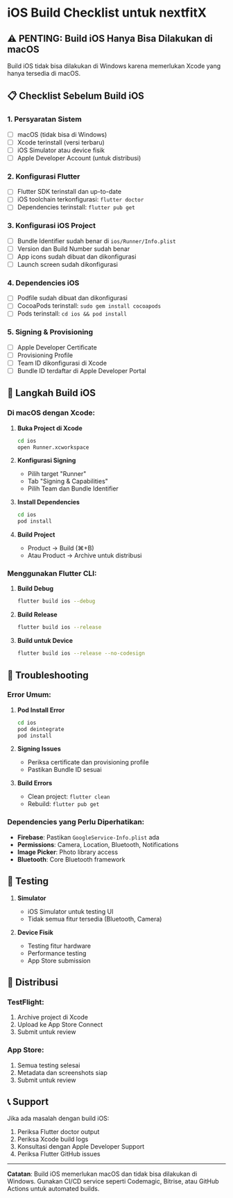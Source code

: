 # iOS Build Checklist untuk nextfitX

## ⚠️ PENTING: Build iOS Hanya Bisa Dilakukan di macOS

Build iOS tidak bisa dilakukan di Windows karena memerlukan Xcode yang hanya tersedia di macOS.

## 📋 Checklist Sebelum Build iOS

### 1. Persyaratan Sistem
- [ ] macOS (tidak bisa di Windows)
- [ ] Xcode terinstall (versi terbaru)
- [ ] iOS Simulator atau device fisik
- [ ] Apple Developer Account (untuk distribusi)

### 2. Konfigurasi Flutter
- [ ] Flutter SDK terinstall dan up-to-date
- [ ] iOS toolchain terkonfigurasi: `flutter doctor`
- [ ] Dependencies terinstall: `flutter pub get`

### 3. Konfigurasi iOS Project
- [ ] Bundle Identifier sudah benar di `ios/Runner/Info.plist`
- [ ] Version dan Build Number sudah benar
- [ ] App icons sudah dibuat dan dikonfigurasi
- [ ] Launch screen sudah dikonfigurasi

### 4. Dependencies iOS
- [ ] Podfile sudah dibuat dan dikonfigurasi
- [ ] CocoaPods terinstall: `sudo gem install cocoapods`
- [ ] Pods terinstall: `cd ios && pod install`

### 5. Signing & Provisioning
- [ ] Apple Developer Certificate
- [ ] Provisioning Profile
- [ ] Team ID dikonfigurasi di Xcode
- [ ] Bundle ID terdaftar di Apple Developer Portal

## 🚀 Langkah Build iOS

### Di macOS dengan Xcode:

1. **Buka Project di Xcode**
   ```bash
   cd ios
   open Runner.xcworkspace
   ```

2. **Konfigurasi Signing**
   - Pilih target "Runner"
   - Tab "Signing & Capabilities"
   - Pilih Team dan Bundle Identifier

3. **Install Dependencies**
   ```bash
   cd ios
   pod install
   ```

4. **Build Project**
   - Product → Build (⌘+B)
   - Atau Product → Archive untuk distribusi

### Menggunakan Flutter CLI:

1. **Build Debug**
   ```bash
   flutter build ios --debug
   ```

2. **Build Release**
   ```bash
   flutter build ios --release
   ```

3. **Build untuk Device**
   ```bash
   flutter build ios --release --no-codesign
   ```

## 🔧 Troubleshooting

### Error Umum:

1. **Pod Install Error**
   ```bash
   cd ios
   pod deintegrate
   pod install
   ```

2. **Signing Issues**
   - Periksa certificate dan provisioning profile
   - Pastikan Bundle ID sesuai

3. **Build Errors**
   - Clean project: `flutter clean`
   - Rebuild: `flutter pub get`

### Dependencies yang Perlu Diperhatikan:

- **Firebase**: Pastikan `GoogleService-Info.plist` ada
- **Permissions**: Camera, Location, Bluetooth, Notifications
- **Image Picker**: Photo library access
- **Bluetooth**: Core Bluetooth framework

## 📱 Testing

1. **Simulator**
   - iOS Simulator untuk testing UI
   - Tidak semua fitur tersedia (Bluetooth, Camera)

2. **Device Fisik**
   - Testing fitur hardware
   - Performance testing
   - App Store submission

## 🚀 Distribusi

### TestFlight:
1. Archive project di Xcode
2. Upload ke App Store Connect
3. Submit untuk review

### App Store:
1. Semua testing selesai
2. Metadata dan screenshots siap
3. Submit untuk review

## 📞 Support

Jika ada masalah dengan build iOS:
1. Periksa Flutter doctor output
2. Periksa Xcode build logs
3. Konsultasi dengan Apple Developer Support
4. Periksa Flutter GitHub issues

---

**Catatan**: Build iOS memerlukan macOS dan tidak bisa dilakukan di Windows. Gunakan CI/CD service seperti Codemagic, Bitrise, atau GitHub Actions untuk automated builds.
